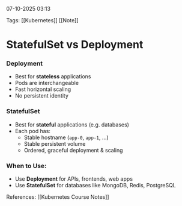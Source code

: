  07-10-2025 03:13

Tags:  [[Kubernetes]] [[Note]]
# **StatefulSet vs Deployment**

### Deployment

- Best for **stateless** applications 
- Pods are interchangeable 
- Fast horizontal scaling 
- No persistent identity 

### StatefulSet

- Best for **stateful** applications (e.g. databases) 
- Each pod has: 
    - Stable hostname (`app-0`, `app-1`, …) 
    - Stable persistent volume 
    - Ordered, graceful deployment & scaling 

### When to Use:

- Use **Deployment** for APIs, frontends, web apps 
- Use **StatefulSet** for databases like MongoDB, Redis, PostgreSQL

References: [[Kubernetes Course Notes]]